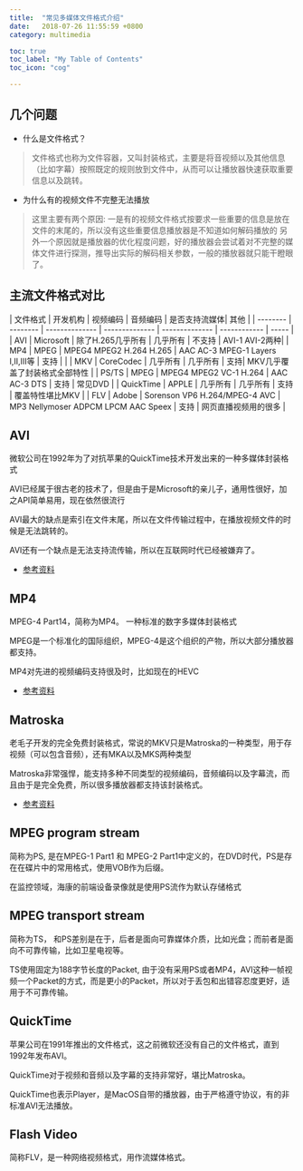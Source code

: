```yaml
---
title:  "常见多媒体文件格式介绍"
date:   2018-07-26 11:55:59 +0800
category: multimedia

toc: true
toc_label: "My Table of Contents"
toc_icon: "cog"

---
```


## 几个问题

* 什么是文件格式？

> 文件格式也称为文件容器，又叫封装格式，主要是将音视频以及其他信息（比如字幕）按照既定的规则放到文件中，从而可以让播放器快速获取重要信息以及跳转。

* 为什么有的视频文件不完整无法播放
> 这里主要有两个原因:
>       一是有的视频文件格式按要求一些重要的信息是放在文件的末尾的，所以没有这些重要信息播放器是不知道如何解码播放的
>       另外一个原因就是播放器的优化程度问题，好的播放器会尝试着对不完整的媒体文件进行探测，推导出实际的解码相关参数，一般的播放器就只能干瞪眼了。
 

## 主流文件格式对比

| 文件格式 | 开发机构 | 视频编码 | 音频编码 | 是否支持流媒体| 其他 |
| -------- | -------- | -------------- | -------------- | -------------- | ------------ | ----- |
| AVI | Microsoft | 除了H.265几乎所有 | 几乎所有 | 不支持 | AVI-1 AVI-2两种|
| MP4 | MPEG | MPEG4 MPEG2 H.264 H.265 | AAC AC-3 MPEG-1 Layers I,II,III等 | 支持 | |
| MKV | CoreCodec | 几乎所有 | 几乎所有 | 支持| MKV几乎覆盖了封装格式全部特性 | 
| PS/TS | MPEG | MPEG4 MPEG2 VC-1 H.264 | AAC AC-3 DTS | 支持 | 常见DVD |
| QuickTime | APPLE | 几乎所有 | 几乎所有 | 支持 | 覆盖特性堪比MKV | 
| FLV | Adobe | Sorenson VP6  H.264/MPEG-4 AVC | MP3 Nellymoser ADPCM LPCM AAC Speex | 支持 | 网页直播视频用的很多 |

## AVI

微软公司在1992年为了对抗苹果的QuickTime技术开发出来的一种多媒体封装格式

AVI已经属于很古老的技术了，但是由于是Microsoft的亲儿子，通用性很好，加之API简单易用，现在依然很流行

AVI最大的缺点是索引在文件末尾，所以在文件传输过程中，在播放视频文件的时候是无法跳转的。

AVI还有一个缺点是无法支持流传输，所以在互联网时代已经被嫌弃了。

* [参考资料](https://zh.wikipedia.org/wiki/AVI格式)

## MP4

MPEG-4 Part14，简称为MP4。 一种标准的数字多媒体封装格式

MPEG是一个标准化的国际组织，MPEG-4是这个组织的产物，所以大部分播放器都支持。

MP4对先进的视频编码支持很及时，比如现在的HEVC
 
* [参考资料](https://zh.wikipedia.org/wiki/MP4)

## Matroska

老毛子开发的完全免费封装格式，常说的MKV只是Matroska的一种类型，用于存视频（可以包含音频），还有MKA以及MKS两种类型

Matroska非常强悍，能支持多种不同类型的视频编码，音频编码以及字幕流，而且由于是完全免费，所以很多播放器都支持该封装格式。

* [参考资料](https://zh.wikipedia.org/wiki/Matroska)

## MPEG program stream

简称为PS, 是在MPEG-1 Part1 和 MPEG-2 Part1中定义的，在DVD时代，PS是存在在碟片中的常用格式，使用VOB作为后缀。

在监控领域，海康的前端设备录像就是使用PS流作为默认存储格式

## MPEG transport stream

简称为TS， 和PS差别是在于，后者是面向可靠媒体介质，比如光盘；而前者是面向不可靠传输，比如卫星电视等。

TS使用固定为188字节长度的Packet, 由于没有采用PS或者MP4，AVI这种一帧视频一个Packet的方式，而是更小的Packet，所以对于丢包和出错容忍度更好，适用于不可靠传输。

## QuickTime

苹果公司在1991年推出的文件格式，这之前微软还没有自己的文件格式，直到1992年发布AVI。

QuickTime对于视频和音频以及字幕的支持非常好，堪比Matroska。

QuickTime也表示Player，是MacOS自带的播放器，由于严格遵守协议，有的非标准AVI无法播放。


## Flash Video

简称FLV，是一种网络视频格式，用作流媒体格式。


